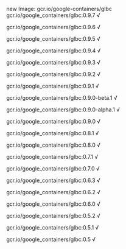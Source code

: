 new Image: gcr.io/google-containers/glbc
gcr.io/google_containers/glbc:0.9.7 √

gcr.io/google_containers/glbc:0.9.6 √

gcr.io/google_containers/glbc:0.9.5 √

gcr.io/google_containers/glbc:0.9.4 √

gcr.io/google_containers/glbc:0.9.3 √

gcr.io/google_containers/glbc:0.9.2 √

gcr.io/google_containers/glbc:0.9.1 √

gcr.io/google_containers/glbc:0.9.0-beta.1 √

gcr.io/google_containers/glbc:0.9.0-alpha.1 √

gcr.io/google_containers/glbc:0.9.0 √

gcr.io/google_containers/glbc:0.8.1 √

gcr.io/google_containers/glbc:0.8.0 √

gcr.io/google_containers/glbc:0.7.1 √

gcr.io/google_containers/glbc:0.7.0 √

gcr.io/google_containers/glbc:0.6.3 √

gcr.io/google_containers/glbc:0.6.2 √

gcr.io/google_containers/glbc:0.6.0 √

gcr.io/google_containers/glbc:0.5.2 √

gcr.io/google_containers/glbc:0.5.1 √

gcr.io/google_containers/glbc:0.5 √

